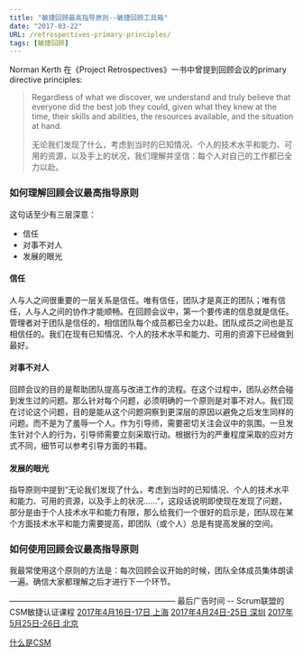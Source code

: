 ```yaml
---
title: "敏捷回顾最高指导原则--敏捷回顾工具箱"
date: "2017-03-22"
URL: /retrospectives-primary-principles/
tags: [敏捷回顾]
---
```


Norman Kerth 在《Project Retrospectives》一书中曾提到回顾会议的primary directive principles:

> Regardless of what we discover, we understand and truly believe that everyone did the best job they could, given what they knew at the time, their skills and abilities, the resources available, and the situation at hand.
> 
> 无论我们发现了什么，考虑到当时的已知情况、个人的技术水平和能力、可用的资源，以及手上的状况，我们理解并坚信：每个人对自己的工作都已全力以赴。

### 如何理解回顾会议最高指导原则

这句话至少有三层深意：

- 信任
- 对事不对人
- 发展的眼光

#### 信任

人与人之间很重要的一层关系是信任。唯有信任，团队才是真正的团队；唯有信任，人与人之间的协作才能顺畅。在回顾会议中，第一个要传递的信息就是信任。管理者对于团队是信任的，相信团队每个成员都已全力以赴。团队成员之间也是互相信任的。我们在现有已知情况、个人的技术水平和能力、可用的资源下已经做到最好。

#### 对事不对人

回顾会议的目的是帮助团队提高与改进工作的流程。在这个过程中，团队必然会碰到发生过的问题。那么针对每个问题，必须明确的一个原则是对事不对人。我们现在讨论这个问题，目的是能从这个问题洞察到更深层的原因以避免之后发生同样的问题。而不是为了羞辱一个人。作为引导师，需要密切关注会议中的氛围。一旦发生针对个人的行为，引导师需要立刻采取行动。根据行为的严重程度采取的应对方式不同，细节可以参考引导方面的书籍。

#### 发展的眼光

指导原则中提到“无论我们发现了什么，考虑到当时的已知情况、个人的技术水平和能力、可用的资源，以及手上的状况……”，这段话说明即使现在发现了问题，部分是由于个人技术水平和能力有限，那么给我们一个很好的启示是，团队现在某个方面技术水平和能力需要提高，即团队（或个人）总是有提高发展的空间。

### 如何使用回顾会议最高指导原则

我最常使用这个原则的方法是：每次回顾会议开始的时候，团队全体成员集体朗读一遍。确信大家都理解之后才进行下一个环节。

————————————————————— 最后广告时间 -- Scrum联盟的CSM敏捷认证课程 [2017年4月16日-17日 上海](http://yihuode.io/activities/444) [2017年4月24日-25日 深圳](http://yihuode.io/activities/436) [2017年5月25日-26日 北京](http://yihuode.io/activities/419)

[什么是CSM](http://www.jianshu.com/p/bobjiang.com/what-is-csm/)
